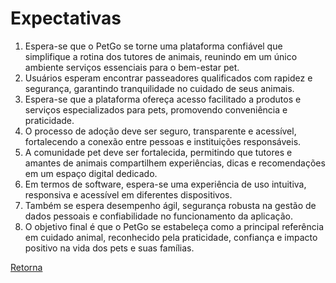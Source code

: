 # Expectativas

1. Espera-se que o PetGo se torne uma plataforma confiável que simplifique a rotina dos tutores de animais, reunindo em um único ambiente serviços essenciais para o bem-estar pet.  
2. Usuários esperam encontrar passeadores qualificados com rapidez e segurança, garantindo tranquilidade no cuidado de seus animais.  
3. Espera-se que a plataforma ofereça acesso facilitado a produtos e serviços especializados para pets, promovendo conveniência e praticidade.  
4. O processo de adoção deve ser seguro, transparente e acessível, fortalecendo a conexão entre pessoas e instituições responsáveis.  
5. A comunidade pet deve ser fortalecida, permitindo que tutores e amantes de animais compartilhem experiências, dicas e recomendações em um espaço digital dedicado.  
6. Em termos de software, espera-se uma experiência de uso intuitiva, responsiva e acessível em diferentes dispositivos.  
7. Também se espera desempenho ágil, segurança robusta na gestão de dados pessoais e confiabilidade no funcionamento da aplicação.  
8. O objetivo final é que o PetGo se estabeleça como a principal referência em cuidado animal, reconhecido pela praticidade, confiança e impacto positivo na vida dos pets e suas famílias.  

[Retorna](../README.md)
